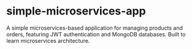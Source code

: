 # simple-microservices-app
A simple microservices-based application for managing products and orders, featuring JWT authentication and MongoDB databases. Built to learn microservices architecture.
